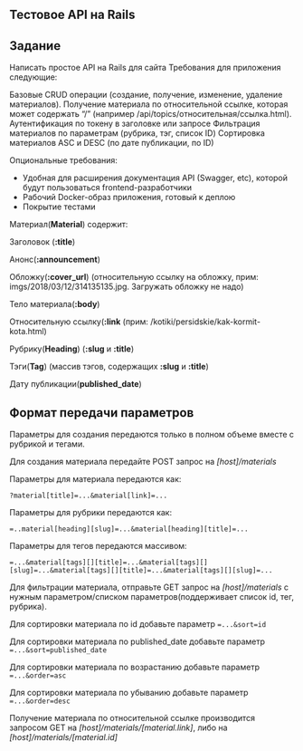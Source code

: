 ## Тестовое API на Rails

## Задание
Написать простое API на Rails для сайта
Требования для приложения следующие:
 
Базовые CRUD операции (создание, получение, изменение, удаление материалов). Получение материала по относительной ссылке, которая может содержать “/” (например /api/topics/относительная/ссылка.html).
Аутентификация по токену в заголовке или запросе
Фильтрация материалов по параметрам (рубрика, тэг, список ID)
Сортировка материалов ASC и DESC (по дате публикации, по ID)

Опциональные требования:
* Удобная для расширения документация API (Swagger, etc), которой будут пользоваться frontend-разработчики
* Рабочий Docker-образ приложения, готовый к деплою
* Покрытие тестами

 
Материал(**Material**) содержит:
 
Заголовок (**:title**)

Анонс(**:announcement**)

Обложку(**:cover_url**) (относительную ссылку на обложку, прим: imgs/2018/03/12/314135135.jpg. Загружать обложку не надо)

Тело материала(**:body**)

Относительную ссылку(**:link** (прим: /kotiki/persidskie/kak-kormit-kota.html)

Рубрику(**Heading**) (**:slug** и **:title**)

Тэги(**Tag**) (массив тэгов, содержащих **:slug** и **:title**)

Дату публикации(**published_date**)

## Формат передачи параметров

Параметры для создания передаются только в полном объеме вместе с рубрикой и тегами.

Для создания материала передайте POST запрос на *[host]/materials*

Параметры для материала передаются как:

 ```?material[title]=...&material[link]=...```

Параметры для рубрики передаются как:
 
 ```=..material[heading][slug]=...&material[heading][title]=...```

Параметры для тегов передаются массивом:

```=...&material[tags][][title]=...&material[tags][][slug]=...&material[tags][][title]=...&material[tags][][slug]=...```

Для фильтрации материала, отправьте GET запрос на *[host]/materials* с нужным параметром/списком параметров(поддерживает список id,
тег, рубрика).

Для сортировки материала по id добавьте параметр
```=...&sort=id```

Для сортировки материала по published_date добавьте параметр 
```=...&sort=published_date```

Для сортировки материала по возрастанию добавьте параметр
```=...&order=asc```

Для сортировки материала по убыванию добавьте параметр
```=...&order=desc```

Получение материала по относительной ссылке производится запросом GET на *[host]/materials/[material.link]*,
либо на *[host]/materials/[material.id]*
